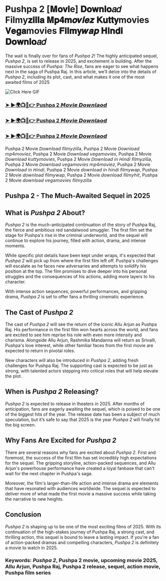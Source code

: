 # Pushpa 2 [𝐌𝐨𝐯𝐢e] 𝐃𝐨𝐰𝐧𝐥𝐨𝑎𝑑 Filmy𝐳𝐢𝐥𝐥𝐚 𝐌𝐩𝟒𝐦𝒐𝒗𝒊𝒆𝒛 𝐊𝐮𝐭𝐭𝐲movies 𝐕𝐞𝐠𝐚movies 𝐅𝐢𝐥𝐦𝐲𝒘𝒂𝒑 𝐇𝐢𝐧𝐝𝐢 𝐃𝐨𝐰𝐧𝐥𝐨𝑎𝑑

The wait is finally over for fans of *Pushpa 2*! The highly anticipated sequel, *Pushpa 2*, is set to release in 2025, and excitement is building. After the massive success of *Pushpa: The Rise*, fans are eager to see what happens next in the saga of Pushpa Raj. In this article, we’ll delve into the details of *Pushpa 2*, including its plot, cast, and what makes it one of the most awaited films of 2025

![Click Here GIF](https://media.tenor.com/qWWK-O83J5YAAAAi/click-here.gif)
<h3><a href="https://movieslink.short.gy/pushpa-2">➤ ►🌍📺📱👉 Pushpa 2 𝙈𝙤𝙫𝙞𝙚 𝘿𝙤𝙬𝙣𝙡𝙖𝙤𝙙</a></h3>

<h3><a href="https://movieslink.short.gy/pushpa-2">➤ ►🌍📺📱👉 Pushpa 2 𝙈𝙤𝙫𝙞𝙚 𝘿𝙤𝙬𝙣𝙡𝙖𝙤𝙙</a></h3>

<h3><a href="https://movieslink.short.gy/pushpa-2">➤ ►🌍📺📱👉 Pushpa 2 𝙈𝙤𝙫𝙞𝙚 𝘿𝙤𝙬𝙣𝙡𝙖𝙤𝙙</a></h3>

Pushpa 2 Movie 𝘋𝘰𝘸𝘯𝘭𝘰𝘢𝘥 𝘧𝘪𝘭𝘮𝘺𝘻𝘪𝘭𝘭𝘢, Pushpa 2 Movie 𝘋𝘰𝘸𝘯𝘭𝘰𝘢𝘥 𝘮𝘱4𝘮𝘰𝘷𝘪𝘦𝘻, Pushpa 2 Movie 𝘋𝘰𝘸𝘯𝘭𝘰𝘢𝘥 𝘷𝘦𝘨𝘢𝘮𝘰𝘷𝘪𝘦𝘴, Pushpa 2 Movie 𝘋𝘰𝘸𝘯𝘭𝘰𝘢𝘥 𝘬𝘶𝘵𝘵𝘺𝘮𝘰𝘷𝘪𝘦𝘴, Pushpa 2 Movie 𝘋𝘰𝘸𝘯𝘭𝘰𝘢𝘥 𝘪𝘯 𝘏𝘪𝘯𝘥𝘪 𝘧𝘪𝘭𝘮𝘺𝘻𝘪𝘭𝘭𝘢, Pushpa 2 Movie 𝘋𝘰𝘸𝘯𝘭𝘰𝘢𝘥 𝘷𝘦𝘨𝘢𝘮𝘰𝘷𝘪𝘦𝘴 𝘮𝘱4𝘮𝘰𝘷𝘪𝘦𝘻, Pushpa 2 Movie 𝘋𝘰𝘸𝘯𝘭𝘰𝘢𝘥 𝘪𝘯 𝘏𝘪𝘯𝘥𝘪, Pushpa 2 Movie 𝘥𝘰𝘸𝘯𝘭𝘰𝘢𝘥 𝘪𝘯 𝘩𝘪𝘯𝘥𝘪 𝘧𝘪𝘭𝘮𝘺𝘸𝘢𝘱, Pushpa 2 Movie 𝘥𝘰𝘸𝘯𝘭𝘰𝘢𝘥 𝘧𝘪𝘭𝘮𝘺𝘸𝘢𝘱, Pushpa 2 Movie 𝘥𝘰𝘸𝘯𝘭𝘰𝘢𝘥 𝘧𝘪𝘭𝘮𝘺𝘩𝘪𝘵, Pushpa 2 Movie 𝘥𝘰𝘸𝘯𝘭𝘰𝘢𝘥 𝘷𝘦𝘨𝘢𝘮𝘰𝘷𝘪𝘦𝘴 𝘧𝘪𝘭𝘮𝘺𝘻𝘪𝘭𝘭𝘢

## Pushpa 2 - The Much-Awaited Sequel in 2025

## What is *Pushpa 2* About?

*Pushpa 2* is the much-anticipated continuation of the story of Pushpa Raj, the fierce and ambitious red sandalwood smuggler. The first film set the stage for Pushpa's rise in the criminal underworld, and the sequel will continue to explore his journey, filled with action, drama, and intense moments.

While specific plot details have been kept under wraps, it's expected that *Pushpa 2* will pick up from where the first film left off. Pushpa's challenges will escalate as he faces new adversaries and attempts to solidify his position at the top. The film promises to dive deeper into his personal struggles and the consequences of his actions, adding more layers to his character.

With intense action sequences, powerful performances, and gripping drama, *Pushpa 2* is set to offer fans a thrilling cinematic experience.

## The Cast of *Pushpa 2*

The cast of *Pushpa 2* will see the return of the iconic Allu Arjun as Pushpa Raj. His performance in the first film won hearts across the world, and fans are excited to see him reprise his role with even more intensity and charisma. Alongside Allu Arjun, Rashmika Mandanna will return as Srivalli, Pushpa's love interest, while other familiar faces from the first movie are expected to return in pivotal roles.

New characters will also be introduced in *Pushpa 2*, adding fresh challenges for Pushpa Raj. The supporting cast is expected to be just as strong, with talented actors stepping into critical roles that will help elevate the plot.

## When is *Pushpa 2* Releasing?

*Pushpa 2* is expected to release in theaters in 2025. After months of anticipation, fans are eagerly awaiting the sequel, which is poised to be one of the biggest hits of the year. The release date has been a subject of much speculation, but it’s safe to say that 2025 is the year *Pushpa 2* will finally hit the big screen.

## Why Fans Are Excited for *Pushpa 2*

There are several reasons why fans are excited about *Pushpa 2*. First and foremost, the success of the first film has set incredibly high expectations for the sequel. The gripping storyline, action-packed sequences, and Allu Arjun's powerhouse performance have created a loyal fanbase that can't wait for the next chapter in Pushpa's saga.

Moreover, the film's larger-than-life action and intense drama are elements that have resonated with audiences worldwide. The sequel is expected to deliver more of what made the first movie a massive success while taking the narrative to new heights.

## Conclusion

*Pushpa 2* is shaping up to be one of the most exciting films of 2025. With its continuation of the high-stakes journey of Pushpa Raj, a strong cast, and thrilling action, this sequel is bound to leave a lasting impact. If you're a fan of action-packed dramas and compelling characters, *Pushpa 2* is definitely a movie to watch in 2025.

### Keywords: *Pushpa 2*, Pushpa 2 movie, upcoming movie 2025, Allu Arjun, Pushpa Raj, Pushpa 2 release, sequel, action movie, Pushpa film series
